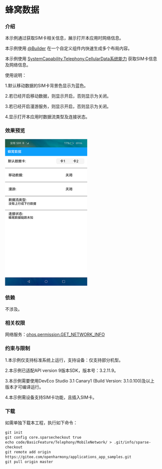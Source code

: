 # 蜂窝数据

### 介绍

本示例通过获取SIM卡相关信息，展示打开本应用时网络信息。

本示例使用 [@Builder](https://gitee.com/openharmony/docs/blob/master/zh-cn/application-dev/ui/ts-component-based-builder.md) 在一个自定义组件内快速生成多个布局内容。

本示例使用 [SystemCapability.Telephony.CellularData系统能力](https://gitee.com/openharmony/docs/blob/master/zh-cn/application-dev/reference/apis/js-apis-telephony-data.md) 获取SIM卡信息及网络信息。

使用说明：

1.默认移动数据的SIM卡背景色显示为蓝色。

2.若已经开启移动数据，则显示开启，否则显示为关闭。

3.若已经开启漫游服务，则显示开启，否则显示为关闭。

4.显示打开本应用时数据流类型及连接状态。

### 效果预览

![](screenshots/device/index.png)

### 依赖

不涉及。

### 相关权限

网络服务：[ohos.permission.GET_NETWORK_INFO](https://gitee.com/openharmony/docs/blob/master/zh-cn/application-dev/security/permission-list.md)

### 约束与限制

1.本示例仅支持标准系统上运行，支持设备：仅支持部分机型。

2.本示例已适配API version 9版本SDK，版本号：3.2.11.9。

3.本示例需要使用DevEco Studio 3.1 Canary1 (Build Version: 3.1.0.100)及以上版本才可编译运行。

4.本示例需设备支持SIM卡功能，且插入SIM卡。

### 下载

如需单独下载本工程，执行如下命令：
```
git init
git config core.sparsecheckout true
echo code/BasicFeature/Telephony/MobileNetwork/ > .git/info/sparse-checkout
git remote add origin https://gitee.com/openharmony/applications_app_samples.git
git pull origin master

```